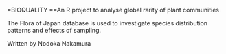 =BIOQUALITY
==An R project to analyse global rarity of plant communities

The Flora of Japan database is used to investigate species distribution patterns and effects of sampling.

Written by Nodoka Nakamura